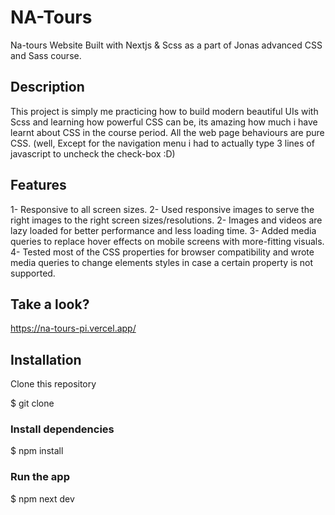 # NA-Tours

Na-tours Website Built with Nextjs & Scss as a part of Jonas advanced CSS and Sass course.

## Description

This project is simply me practicing how to build modern beautiful UIs with Scss and learning how powerful CSS can be, its amazing how much i have learnt about CSS in the course period. All the web page behaviours are pure CSS. (well, Except for the navigation menu i had to actually type 3 lines of javascript to uncheck the check-box :D)

## Features

1- Responsive to all screen sizes.
2- Used responsive images to serve the right images to the right screen sizes/resolutions.
2- Images and videos are lazy loaded for better performance and less loading time.
3- Added media queries to replace hover effects on mobile screens with more-fitting visuals.
4- Tested most of the CSS properties for browser compatibility and wrote media queries to change elements styles in case a certain property is not supported.

## Take a look?

https://na-tours-pi.vercel.app/

## Installation

Clone this repository

$ git clone

### Install dependencies

$ npm install

### Run the app

$ npm next dev
